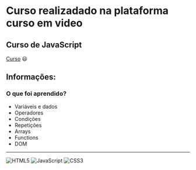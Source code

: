 # Curso realizadado na plataforma curso em video

## Curso de JavaScript 
[Curso](https://www.cursoemvideo.com/curso/javascript/) :smiley:

## Informações: 
### O que foi aprendido?

*  Variáveis e dados
* Operadores
* Condições
* Repetições
* Arrays
* Functions
* DOM
---

![HTML5](https://img.shields.io/badge/html5-%23E34F26.svg?style=for-the-badge&logo=html5&logoColor=white)
![JavaScript](https://img.shields.io/badge/javascript-%23323330.svg?style=for-the-badge&logo=javascript&logoColor=%23F7DF1E)
![CSS3](https://img.shields.io/badge/css3-%231572B6.svg?style=for-the-badge&logo=css3&logoColor=white)


